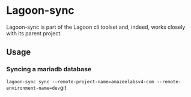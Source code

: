 # Lagoon-sync

Lagoon-sync is part of the Lagoon cli toolset and, indeed, works closely with its parent project.

## Usage

### Syncing a mariadb database

`lagoon-sync sync --remote-project-name=amazeelabsv4-com --remote-environment-name=dev`git
